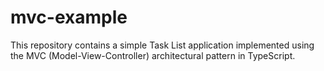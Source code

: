 # mvc-example
This repository contains a simple Task List application implemented using the MVC (Model-View-Controller) architectural pattern in TypeScript.
